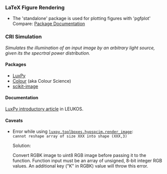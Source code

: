 ### LaTeX Figure Rendering

- The 'standalone' package is used for plotting figures with 'pgfplot'
Compare: [Package Documentation](http://mirror.ox.ac.uk/sites/ctan.org/macros/latex/contrib/standalone/standalone.pdf)


### CRI Simulation

_Simulates the illumination of an input image by an arbitrary light source,
given its the specrtral power distribution._ 

#### Packages

- [LuxPy](https://github.com/ksmet1977/luxpy)
- [Colour](https://www.colour-science.org/) (aka Colour Science)
- [scikit-image](https://scikit-image.org/)

#### Documentation

[LuxPy introductory article](https://doi.org/10.1080/15502724.2018.1518717) in LEUKOS.

#### Caveats

- Error while using [`luxpy.toolboxes.hypspcim.render_image`](https://ksmet1977.github.io/luxpy/build/html/toolboxes.html?highlight=hyper#luxpy.toolboxes.hypspcim.render_image): \
`cannot reshape array of size XXX into shape (XXX,3)`

  Solution:
  
  Convert RGBK image to uint8 RGB image before passing it to the function. 
  Function input must be an array of unsigned, 8-bit integer RGB values. An additional key ("K" in RGBK) value will throw this error.
  
  